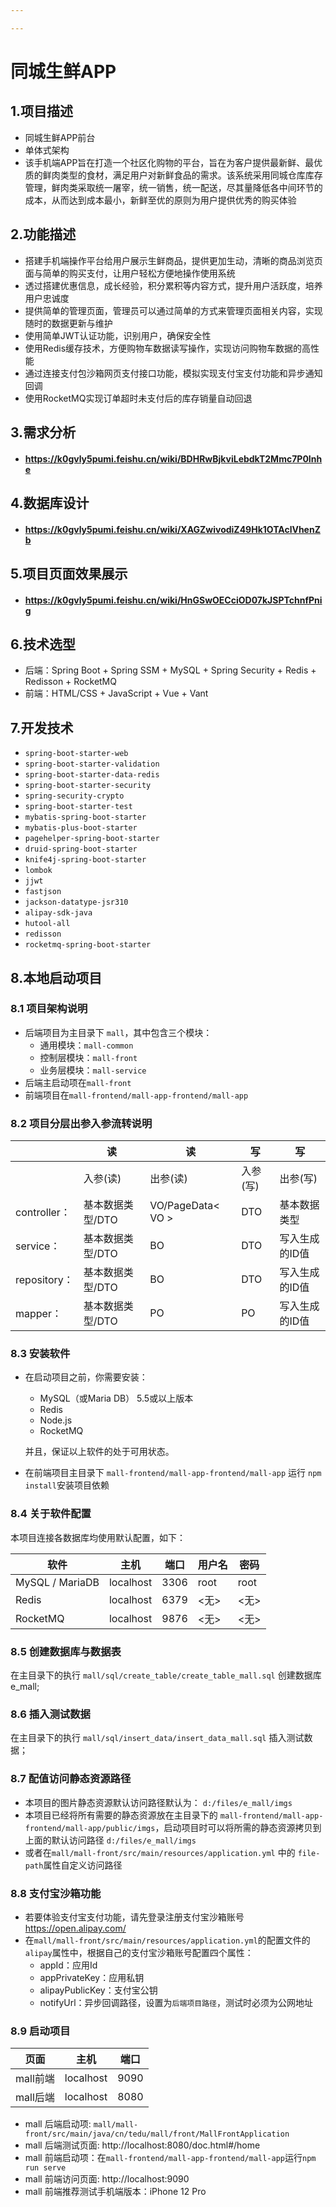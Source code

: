 ```yaml
---

---
```


# 同城生鲜APP

## 1.项目描述
- 同城生鲜APP前台
- 单体式架构
- 该手机端APP旨在打造一个社区化购物的平台，旨在为客户提供最新鲜、最优质的鲜肉类型的食材，满足用户对新鲜食品的需求。该系统采用同城仓库库存管理，鲜肉类采取统一屠宰，统一销售，统一配送，尽其量降低各中间环节的成本，从而达到成本最小，新鲜至优的原则为用户提供优秀的购买体验
## 2.功能描述

- 搭建手机端操作平台给用户展示生鲜商品，提供更加生动，清晰的商品浏览页面与简单的购买支付，让用户轻松方便地操作使用系统
- 透过搭建优惠信息，成长经验，积分累积等内容方式，提升用户活跃度，培养用户忠诚度
- 提供简单的管理页面，管理员可以通过简单的方式来管理页面相关内容，实现随时的数据更新与维护
- 使用简单JWT认证功能，识别用户，确保安全性  
- 使用Redis缓存技术，方便购物车数据读写操作，实现访问购物车数据的高性能
- 通过连接支付包沙箱网页支付接口功能，模拟实现支付宝支付功能和异步通知回调
- 使用RocketMQ实现订单超时未支付后的库存销量自动回退

## 3.需求分析

- #### https://k0gvly5pumi.feishu.cn/wiki/BDHRwBjkviLebdkT2Mmc7P0Inhe

## 4.数据库设计

- #### https://k0gvly5pumi.feishu.cn/wiki/XAGZwivodiZ49Hk1OTAclVhenZb

## 5.项目页面效果展示

- #### https://k0gvly5pumi.feishu.cn/wiki/HnGSwOECciOD07kJSPTchnfPnig

## 6.技术选型
- 后端：Spring Boot + Spring SSM + MySQL + Spring Security + Redis + Redisson + RocketMQ
- 前端：HTML/CSS + JavaScript + Vue + Vant

## 7.开发技术

- `spring-boot-starter-web`
- `spring-boot-starter-validation`
- `spring-boot-starter-data-redis`
- `spring-boot-starter-security`
- `spring-security-crypto`
- `spring-boot-starter-test`
- `mybatis-spring-boot-starter`
- `mybatis-plus-boot-starter`
- `pagehelper-spring-boot-starter`
- `druid-spring-boot-starter`
- `knife4j-spring-boot-starter`
- `lombok`
- `jjwt`
- `fastjson`
- `jackson-datatype-jsr310`
- `alipay-sdk-java`
- `hutool-all`
- `redisson`
- `rocketmq-spring-boot-starter`

## 8.本地启动项目

### 8.1 项目架构说明

- 后端项目为主目录下 `mall`，其中包含三个模块：
  - 通用模块：`mall-common`
  - 控制层模块：`mall-front`
  - 业务层模块：`mall-service`
- 后端主启动项在`mall-front`
- 前端项目在`mall-frontend/mall-app-frontend/mall-app`

### 8.2 项目分层出参入参流转说明

|              | 读               | 读                | 写       | 写             |
| ------------ | ---------------- | ----------------- | -------- | -------------- |
|              | 入参(读)         | 出参(读)          | 入参(写) | 出参(写)       |
| controller： | 基本数据类型/DTO | VO/PageData< VO > | DTO      | 基本数据类型   |
| service：    | 基本数据类型/DTO | BO                | DTO      | 写入生成的ID值 |
| repository： | 基本数据类型/DTO | BO                | DTO      | 写入生成的ID值 |
| mapper：     | 基本数据类型/DTO | PO                | PO       | 写入生成的ID值 |

### 8.3 安装软件

- 在启动项目之前，你需要安装：

  - MySQL（或Maria DB） 5.5或以上版本
  - Redis
  - Node.js
  - RocketMQ

  并且，保证以上软件的处于可用状态。

- 在前端项目主目录下 `mall-frontend/mall-app-frontend/mall-app` 运行 `npm install`安装项目依赖

### 8.4 关于软件配置

本项目连接各数据库均使用默认配置，如下：

| 软件            | 主机      | 端口 | 用户名 | 密码 |
| --------------- | --------- | ---- | ------ | ---- |
| MySQL / MariaDB | localhost | 3306 | root   | root |
| Redis           | localhost | 6379 | <无>   | <无> |
| RocketMQ        | localhost | 9876 | <无>   | <无> |

### 8.5 创建数据库与数据表

在主目录下的执行 `mall/sql/create_table/create_table_mall.sql` 创建数据库 e_mall;

### 8.6 插入测试数据

在主目录下的执行 `mall/sql/insert_data/insert_data_mall.sql` 插入测试数据；

### 8.7 配值访问静态资源路径

- 本项目的图片静态资源默认访问路径默认为： `d:/files/e_mall/imgs`
- 本项目已经将所有需要的静态资源放在主目录下的 `mall-frontend/mall-app-frontend/mall-app/public/imgs`，启动项目时可以将所需的静态资源拷贝到上面的默认访问路径 `d:/files/e_mall/imgs`
- 或者在`mall/mall-front/src/main/resources/application.yml` 中的 `file-path`属性自定义访问路径

### 8.8 支付宝沙箱功能

- 若要体验支付宝支付功能，请先登录注册支付宝沙箱账号 https://open.alipay.com/
- 在`mall/mall-front/src/main/resources/application.yml`的配置文件的`alipay`属性中，根据自己的支付宝沙箱账号配置四个属性：
  - appId：应用Id
  - appPrivateKey：应用私钥
  - alipayPublicKey：支付宝公钥
  - notifyUrl：异步回调路径，设置为`后端项目路径`，测试时必须为公网地址

### 8.9 启动项目

| 页面     | 主机      | 端口 |
| -------- | --------- | ---- |
| mall前端 | localhost | 9090 |
| mall后端 | localhost | 8080 |

- mall 后端启动项: `mall/mall-front/src/main/java/cn/tedu/mall/front/MallFrontApplication`
- mall 后端测试页面: http://localhost:8080/doc.html#/home
- mall 前端启动项：在`mall-frontend/mall-app-frontend/mall-app`运行`npm run serve`
- mall 前端访问页面: http://localhost:9090
- mall 前端推荐测试手机端版本：iPhone 12 Pro

